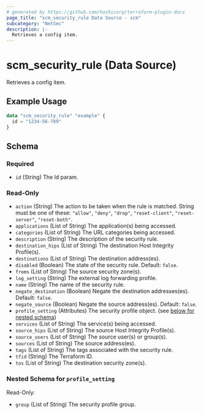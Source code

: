 ```yaml
---
# generated by https://github.com/hashicorp/terraform-plugin-docs
page_title: "scm_security_rule Data Source - scm"
subcategory: "NetSec"
description: |-
  Retrieves a config item.
---
```


# scm_security_rule (Data Source)

Retrieves a config item.

## Example Usage

```terraform
data "scm_security_rule" "example" {
  id = "1234-56-789"
}
```

<!-- schema generated by tfplugindocs -->
## Schema

### Required

- `id` (String) The Id param.

### Read-Only

- `action` (String) The action to be taken when the rule is matched. String must be one of these: `"allow"`, `"deny"`, `"drop"`, `"reset-client"`, `"reset-server"`, `"reset-both"`.
- `applications` (List of String) The application(s) being accessed.
- `categories` (List of String) The URL categories being accessed.
- `description` (String) The description of the security rule.
- `destination_hips` (List of String) The destination Host Integrity Profile(s).
- `destinations` (List of String) The destination address(es).
- `disabled` (Boolean) The state of the security rule. Default: `false`.
- `froms` (List of String) The source security zone(s).
- `log_setting` (String) The external log forwarding profile.
- `name` (String) The name of the security rule.
- `negate_destination` (Boolean) Negate the destination addresses(es). Default: `false`.
- `negate_source` (Boolean) Negate the source address(es). Default: `false`.
- `profile_setting` (Attributes) The security profile object. (see [below for nested schema](#nestedatt--profile_setting))
- `services` (List of String) The service(s) being accessed.
- `source_hips` (List of String) The source Host Integrity Profile(s).
- `source_users` (List of String) The source user(s) or group(s).
- `sources` (List of String) The source address(es).
- `tags` (List of String) The tags associated with the security rule.
- `tfid` (String) The Terraform ID.
- `tos` (List of String) The destination security zone(s).

<a id="nestedatt--profile_setting"></a>
### Nested Schema for `profile_setting`

Read-Only:

- `group` (List of String) The security profile group.
